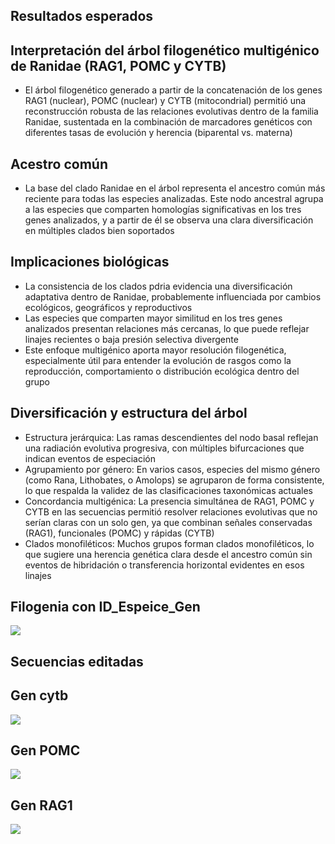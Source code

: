 ## Resultados esperados
## Interpretación del árbol filogenético multigénico de Ranidae (RAG1, POMC y CYTB)
* El árbol filogenético generado a partir de la concatenación de los genes RAG1 (nuclear), POMC (nuclear) y CYTB (mitocondrial) permitió una reconstrucción robusta de las relaciones evolutivas dentro de la familia Ranidae, sustentada en la combinación de marcadores genéticos con diferentes tasas de evolución y herencia (biparental vs. materna)

## Acestro común
* La base del clado Ranidae en el árbol representa el ancestro común más reciente para todas las especies analizadas. Este nodo ancestral agrupa a las especies que comparten homologías significativas en los tres genes analizados, y a partir de él se observa una clara diversificación en múltiples clados bien soportados

## Implicaciones biológicas
* La consistencia de los clados pdria evidencia una diversificación adaptativa dentro de Ranidae, probablemente influenciada por cambios ecológicos, geográficos y reproductivos
* Las especies que comparten mayor similitud en los tres genes analizados presentan relaciones más cercanas, lo que puede reflejar linajes recientes o baja presión selectiva divergente
* Este enfoque multigénico aporta mayor resolución filogenética, especialmente útil para entender la evolución de rasgos como la reproducción, comportamiento o distribución ecológica dentro del grupo

## Diversificación y estructura del árbol
* Estructura jerárquica: Las ramas descendientes del nodo basal reflejan una radiación evolutiva progresiva, con múltiples bifurcaciones que indican eventos de especiación
* Agrupamiento por género: En varios casos, especies del mismo género (como Rana, Lithobates, o Amolops) se agruparon de forma consistente, lo que respalda la validez de las clasificaciones taxonómicas actuales
* Concordancia multigénica: La presencia simultánea de RAG1, POMC y CYTB en las secuencias permitió resolver relaciones evolutivas que no serían claras con un solo gen, ya que combinan señales conservadas (RAG1), funcionales (POMC) y rápidas (CYTB)
* Clados monofiléticos: Muchos grupos forman clados monofiléticos, lo que sugiere una herencia genética clara desde el ancestro común sin eventos de hibridación o transferencia horizontal evidentes en esos linajes

## Filogenia con ID_Espeice_Gen
![ ](https://i.ibb.co/Zp8nF9Z6/Ranidae-All-trees.jpg)

## Secuencias editadas
## Gen cytb
![ ](https://i.ibb.co/PGYfY2pb/Captura-de-pantalla-2025-07-13-124424.png)

## Gen POMC
![ ](https://i.ibb.co/JWDpqP8j/Captura-de-pantalla-2025-07-13-124523.png)

## Gen RAG1
![ ](https://i.ibb.co/xK35Y5Nw/Captura-de-pantalla-2025-07-13-124550.png)
